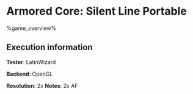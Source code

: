 # Armored Core: Silent Line Portable 

%game_overview%

## Execution information

**Tester**: LatinWizard

**Backend**: OpenGL

**Resolution**: 2x
**Notes**: 2x AF